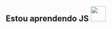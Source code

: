 ## Estou aprendendo JS <img src="https://cdn.jsdelivr.net/gh/devicons/devicon/icons/javascript/javascript-original.svg" width="40" height="40"/> 
